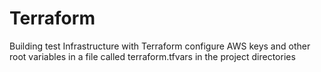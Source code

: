 # Terraform
Building test Infrastructure with Terraform
configure AWS keys and other root variables in a file called terraform.tfvars in the project directories
